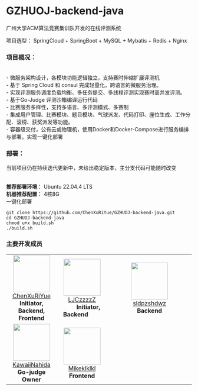 # GZHUOJ-backend-java
广州大学ACM算法竞赛集训队开发的在线评测系统

项目选型： SpringCloud + SpringBoot + MySQL + Mybatis + Redis + Nginx

### 项目概况：
<br/>
- 微服务架构设计，各模块功能逻辑独立，支持赛时伸缩扩展评测机<br/>
- 基于 Spring Cloud 和 consul 完成轻量化，跨语⾔的微服务治理。<br/>
- 实现评测服务调度负载均衡、多任务提交、多线程评测实现赛时高并发评测。<br/>
- 基于Go-Judge 评测沙箱编译运行代码<br/>
- 比赛服务多样性，支持多语言、多评测模式、多赛制<br/>
- 集成用户管理、比赛模块、题目模块、气球派发、代码打印、座位生成、工作分配、滚榜、获奖派发等功能。<br/>
- 容器级交付，公有云或物理机，使用Docker和Docker-Compose进行服务编排与部署，实现一键化部署<br/>


### 部署：
当前项目仍在持续迭代更新中，未给出稳定版本，主分支代码可能随时改变
<br/><br/>

**推荐部署环境**： Ubuntu 22.04.4 LTS <br/>
**机器推荐配置**： 4核8G <br/>
一键化部署
```
git clone https://github.com/ChenXuRiYue/GZHUOJ-backend-java.git
cd GZHUOJ-backend-java
chmod u+x build.sh
./build.sh
```

### 主要开发成员
<table>
    <tr>
        <td align="center" style="width: 33%;">
            <img src="https://github.com/ChenXuRiYue.png?s=64" width="100" height="100" />
            <br />
            <a href="https://github.com/ChenXuRiYue" target="_blank">ChenXuRiYue</a>
            <br />
            <strong> Initiator, Backend, Frontend </strong>
        </td>
        <td align="center" style="width: 33%;">
            <img src="https://github.com/LJCzzzzZ.png?s=64" width="100" height="100" />
            <br />
            <a href="https://github.com/LJCzzzzZ" target="_blank">LJCzzzzZ</a>
            <br />
            <strong> &nbsp;&nbsp;&nbsp;&nbsp;&nbsp;&nbsp;&nbsp;&nbsp;Initiator, Backend&nbsp;&nbsp;&nbsp;&nbsp;&nbsp;&nbsp;&nbsp;&nbsp; </strong>
        </td>
        <td align="center" style="width: 33%;">
            <img src="https://github.com/sldpzshdwz.png?s=64" width="100" height="100" />
            <br />
            <a href="https://github.com/sldpzshdwz" target="_blank">sldpzshdwz</a>
            <br />
            <strong> &nbsp;&nbsp;&nbsp;&nbsp;&nbsp;&nbsp;&nbsp;&nbsp;&nbsp;&nbsp;&nbsp;&nbsp;&nbsp;&nbsp;&nbsp;&nbsp;&nbsp;Backend&nbsp;&nbsp;&nbsp;&nbsp;&nbsp;&nbsp;&nbsp;&nbsp;&nbsp;&nbsp;&nbsp;&nbsp;&nbsp;&nbsp;&nbsp;&nbsp;&nbsp; </strong>
        </td>
    </tr>
    <tr>
        <td align="center" style="width: 33%;">
            <img src="https://github.com/KawaiiNahida.png?s=64" width="100" height="100" />
            <br />
            <a href="https://github.com/KawaiiNahida" target="_blank">KawaiiNahida</a>
            <br />
            <strong> Go-judge Owner </strong>
        </td>
        <td align="center" style="width: 33%;">
            <img src="https://github.com/Mikeklklkl.png?s=64" width="100" height="100" />
            <br />
            <a href="https://github.com/Mikeklklkl" target="_blank">Mikeklklkl</a>
            <br />
            <strong> Frontend </strong>
        </td>
    </tr>
</table>




